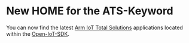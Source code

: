 # New HOME for the ATS-Keyword

You can now find the latest [Arm IoT Total Solutions](https://www.arm.com/solutions/iot/total-solutions-iot) applications located within the [Open-IoT-SDK](https://github.com/ARM-software/open-iot-sdk).
